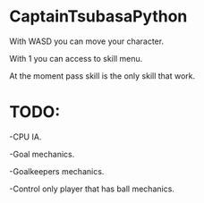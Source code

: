 ﻿# CaptainTsubasaPython

With WASD you can move your character.

With 1 you can access to skill menu.

At the moment pass skill is the only skill that work.

# TODO:
-CPU IA.

-Goal mechanics.

-Goalkeepers mechanics.

-Control only player that has ball mechanics.
